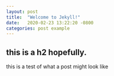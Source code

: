 ```yaml
---
layout: post
title:  "Welcome to Jekyll!"
date:   2020-02-23 13:22:20 -0800
categories: post example
---
```


## this is a h2 hopefully.
this is a test of what a post might look like